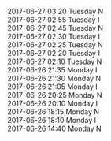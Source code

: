 2017-06-27 03:20 Tuesday  N  
2017-06-27 02:55 Tuesday  I  
2017-06-27 02:45 Tuesday  N  
2017-06-27 02:30 Tuesday  I  
2017-06-27 02:25 Tuesday  N  
2017-06-27 02:20 Tuesday  I  
2017-06-27 02:10 Tuesday  N  
2017-06-26 21:35 Monday  I  
2017-06-26 21:30 Monday  N  
2017-06-26 21:05 Monday  I  
2017-06-26 20:25 Monday  N  
2017-06-26 20:10 Monday  I  
2017-06-26 18:15 Monday  N  
2017-06-26 18:10 Monday  I  
2017-06-26 14:40 Monday  N  
